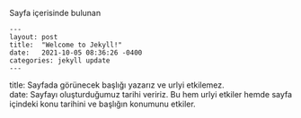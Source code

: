 
Sayfa içerisinde bulunan 

```
---
layout: post
title:  "Welcome to Jekyll!"
date:   2021-10-05 08:36:26 -0400
categories: jekyll update
---
```

title: Sayfada görünecek başlığı yazarız ve urlyi etkilemez.  
date: Sayfayı oluşturduğumuz tarihi veririz. Bu hem urlyi etkiler hemde sayfa içindeki konu tarihini ve başlığın konumunu etkiler.
